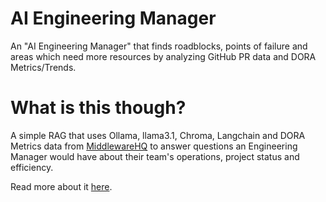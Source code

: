 # AI Engineering Manager
An "AI Engineering Manager" that finds roadblocks, points of failure and areas which need more resources by analyzing GitHub PR data and DORA Metrics/Trends.

# What is this though?
A simple RAG that uses Ollama, llama3.1, Chroma, Langchain and DORA Metrics data from [MiddlewareHQ](https://github.com/middlewarehq/middleware) to answer questions an Engineering Manager would have about their team's operations, project status and efficiency.

Read more about it [here](https://dev.to/middleware/building-an-ai-engineering-manager-with-github-and-middleware-hq-3cbn). 

